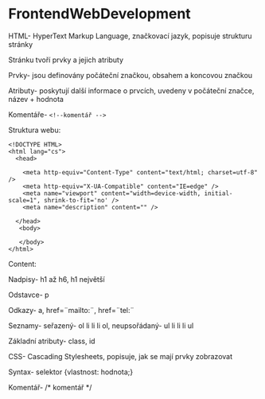 # FrontendWebDevelopment

HTML- HyperText Markup Language, značkovací jazyk, popisuje strukturu stránky

Stránku tvoří prvky a jejich atributy

Prvky- jsou definovány počáteční značkou, obsahem a koncovou značkou

Atributy- poskytují další informace o prvcích, uvedeny v počáteční značce, název + hodnota

Komentáře- ``` <!--komentář --> ```

Struktura webu:

```
<!DOCTYPE HTML>
<html lang="cs">
  <head>

    <meta http-equiv="Content-Type" content="text/html; charset=utf-8" />
    <meta http-equiv="X-UA-Compatible" content="IE=edge" />
    <meta name="viewport" content="width=device-width, initial-scale=1", shrink-to-fit='no' />
    <meta name="description" content="" />
  
  </head>
   <body>

   </body>
</html>
```

Content:

Nadpisy- h1 až h6, h1 největší

Odstavce- p

Odkazy- a, href=¨mailto:¨, href=¨tel:¨

Seznamy- seřazený- ol li li li ol, neupsořádaný- ul li li li ul

Základní atributy- class, id


CSS- Cascading Stylesheets, popisuje, jak se mají prvky zobrazovat

Syntax- selektor {vlastnost: hodnota;}

Komentář- /* komentář */




